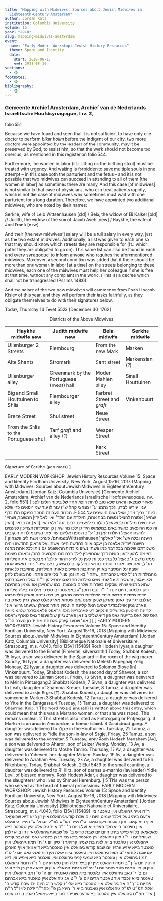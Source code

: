 ```yaml
---
title: "Mapping with Midwives: Sources about Jewish Midwives in
  Eighteenth-Century Amsterdam"
author: Jordan Katz
institution: Columbia University
volume: 15
year: "2018"
slug: mapping-midwives-amsterdam
event:
  name: "Early Modern Workshop: Jewish History Resources"
  theme: Space and Identity
  date:
    start: 2018-08-15
    end: 2018-08-16
sections:
  - {}
footnotes:
  - {}
bibliography:
  - {}
---
```

### Gemeente Archief Amsterdam, Archief van de Nederlands Israelitsche Hoofdsynagogue, Inv. 2,
folio 551

Because we have found and seen that it is not sufficient to have only one doctor to perform
*bikur holim* before the indigent of our city, two more doctors were appointed by the leaders of
the community, may it be preserved by God, to assist him, so that the work should not become
too onerous, as mentioned in this register on folio 544.

Furthermore, the women in labor (lit.: sitting on the birthing stool) must be treated with urgency.
And waiting is forbidden to save multiple souls in one attempt – in this case both the parturient
and the fetus – and it is not possible that two midwives can succeed in attending to all of them
[the women in labor] as sometimes there are many. And this case [of midwives] is not similar to
that case of physicians, who can treat patients rapidly, which is not the case of midwives who
sometimes must wait with one parturient for a long duration. Therefore, we have appointed two
additional midwives, who are noted by their names:

Serkhe, wife of Leib Wittsenhausen [old] / Bela, the widow of Eli Kalker [old] // Judith, the widow of
the son of Jacob Aveh [new] / Haykhe, the wife of Joel Frank [new]

And their [the new midwives’] salary will be a full salary in every way, just as the two extant
midwives. Additionally, a list was given to each one so that they should know which streets they
are responsible for (lit.: which paths they are obligated to go on). This same list can also be
found in each and every synagogue, to inform anyone who requires the aforementioned
midwives. Moreover, a second condition was added that if there should be more than one woman
in labor [at a time] on the streets belonging to these midwives, each one of the midwives must
help her colleague if she is free at that time, without any complaint in the world. [This is] a
decree which shall not be transgressed (Psalms 148:6).

And the salary of the two new midwives will commence from Rosh Hodesh Kislev of this year,
and they will perform their tasks faithfully, as they obligate themselves to do with their
signatures below.

Today, Thursday 14 Tevet 5523 [December 30, 1762]

<p align="center">
Districts of the Above Midwives
</p>

| Haykhe midwife  new  | Judith midwife  new | Bela midwife | Serkhe midwife |
| ------------- | ------------- | ------------- | ------------- |
| Uilenburger 2 Streets  | Flembourg  | From the new Mark | Marken |
| Alte Shantz  | Stromark  | Sant street | Markenstan (?) |
| Uilenburger alley | Greenmark by the Portuguese (meat) hall | Moder Mahlen alley | Small Houttuinen |
| Big and Small Houttuinen to Shlis | Flembourger alley | Farbrei Street and *graft* | Vinkenbuurt |
| Breite Street | Shul street | Neue Street |          |           |
|From the Shlis to the Portuguese shul | Tarf *graft* and alley (?)  | Wesper Street |           |
|               |              | Kerk Street  |              |
|               |              |              |              |
Signature of Serkhe (pen mark)
]

EARLY MODERN WORKSHOP: Jewish History Resources
Volume 15: Space and Identity
Fordham University, New York, August 15-16, 2018
[Mapping with Midwives: Sources about Jewish Midwives in EighteenthCentury Amsterdam]
[Jordan Katz, Columbia University]
[Gemeente Archief Amsterdam, Archief van de Nederlands Israelitsche Hoofdsynagogue, Inv. 2,
folio 551]
[
מאחר שמצאנו וראינו שלא טוב להיות רופא אחד של ביקור חולים לפני עניי עירינו לבדו, ולכך נתמנו ע״י מנהיגי קהל
יצ״ו עזר לו עוד שני רופאים כדי שלא תכבוד העבודה הנזכר בפנקס הלז בדף .F 544 וביותר צריך זירוז, אצל נשים
היושבים על המשבר, ושהיי׳ ]שהייה[ אסורה להציל נפשות בבת אחת, היולדת עם הולד׳ ואין לאל ידי שתי נשים
מילדות לבוא אצל כולם כי לפעמים רבים הנה׳ ולא ראיי ]ראי[ זה כראיי ]ראי[ זה כמו הרופאים כאשר באים במשמוש
היד כן ילכו מה שאין כן המילדות הצריכין לפעמים להשהות אצל היולדת זמן רב׳ ע״כ הוספנו אליהם עוד שתי נשים
מילדות הנקובים בשמותם/ סערכי אשת ליב וויצנהוזן ]Wittsenhausen ]הישנה ובלה אש׳ אלי׳ קאלקר הישנה
/יודית אלמנה בן יעקב אווה החדשה חייכי אשת יואל פראנק החדשה ויהיה משכורתם שלימה בכל דבר כמו השתי
נשים מילדות הראשונים גם ניתן לכל אחת מהנה רשימה למען ידעון באיזה דרך שמחוייבין לילך ברחובות הקבועים
להם/ ובאותו רשימה ממש נרשם ג״כ אצל כל בתי כנסיות לעין כל לידע ולהודיע לכל המבקשים את המילדות הנ״ל,
זאת ועוד אחרת הותנו בתנאי כפול קודם למעשה, באם שיהי׳ יותר מאשה אחת יושבת על המשבר באותן הרחובות
השייכים לאותן המילדות, מחוייבת כל אחת מהמילדות הנ״ל לסייע לחברתה, שתחי׳ באותו זמן פנוי׳ בלי שום פתחון
פה בעולם לחק ולא יעבור, והשכירות של שתי נשים מילדות החדשים יתחיל מן ר״ח כסליו העבר דהאי שתא בתנאי
שיהיו עוסקים בשדרות שלהם באמונה, כמו שמחייבן את עצמן בחתימת ידיהן דלמטה, היום יום ד׳ י״ד טבת תקך״ג
באמשטרדם
סערכי מילדות בילה מילדות יודית מילדות חדשה חייכי המילדות חדשה
מארקן פון דרא נייאה מארק ֿפלאמבורג אוילנבורגר שני גאסן
מארקן שטען זאנט גאס שטרוא מארק אלט שאנץ
גרין מארק ביז פארטעגיזן אוילנבורגר שטעג
האל
קליינה הויטטוין מודר מאהלן שטעהג
גרושי אונ׳ קליינה הויטטון
ביז שליס
פינקעבירט פארברייא גאס וגראפט פלאמבורגר שטעג
נייאה גאס שול גאס ברייטה גאס
פון דיא שליס ביז אן
פארטעגיזן שול
וועזפר גאס טארף גראפט אונ׳ שטעג
קערק גאס
חתימת יד מן סערה הנ״ל ] [
]
EARLY MODERN WORKSHOP: Jewish History Resources
Volume 15: Space and Identity
Fordham University, New York, August 15-16, 2018
[Mapping with Midwives: Sources about Jewish Midwives in EighteenthCentury Amsterdam]
[Jordan Katz, Columbia University]
[Bibliothèque Nationale et Universitaire, Strasbourg, m.s. 4.048, folio 135v]
[[5489]
Rosh Hodesh Iyyar, a daughter was delivered to the Bimitel [Pimentel]
silversmith.1
Today, Shabbat Kodesh, 15 Iyyar, a son was delivered to the Spaniard in the room
of the wig maker.
Sunday, 16 Iyyar, a daughter was delivered to Melekh Papegaaij Zelig.
Monday, 22 Iyyar, a daughter was delivered to Solomon Bloye [in] Vinkenbuurt.
Today, Shabbat Kodesh, the second day of Shavuot, a son was delivered to Zalman
Stodel.
Friday, 13 Sivan, a daughter was delivered to Meir in Pintusgang.2
Shabbat Kodesh, 7 Sivan, a daughter was delivered to Leah, daughter of Shammai
Kreuer.
Tuesday, 8 Tamuz, a daughter was delivered to Jasje Erges [?].
Shabbat Kodesh, a daughter was delivered to someone in Marken.3
Shabbat Kodesh, 12 Tamuz, a daughter was delivered to Yitle in the Zantgasse.4
Tuesday, 15 Tamuz, a daughter was delivered to Shammai Knip.
1 The word אנוסה) anusah) is written above this entry, which could mean that this was a Marrano woman, or that she
was raped. This remains unclear.
2 This street is also listed as Pinto’sgang or Pintjesgang.
3 Marken is an area in Amsterdam, a former island.
4 Zandstraat-gang.
A daughter was delivered to Zipje in the Houttuinen.
Tuesday, 22 Tamuz, a son was delivered to Yidle the son-in-law of Sagje.
Friday, 25 Tamuz, a son was delivered to the vorreiter.
5
Tuesday, erev Rosh Hodesh Menahem [Av], a son was delivered to Aharon, son of
Leizer Wenig.
Monday, 13 Av, a daughter was delivered to Moshe Tantiro.
Thursday, 17 Av, a daughter was delivered to Yoheved, her daughter Miriam.
Sunday, 19 Av, a daughter was delivered to Avraham Pes.
Tuesday, 28 Av, a daughter was delivered to Eli Nikolsburg.
Today, Shabbat Kodesh, 2 Elul 5489 to the small counting, a daughter was
delivered to R’ Hirz, son of parnas u-manhig (lay leader) Yidle Levi, of blessed
memory.
Rosh Hodesh Adar, a daughter was delivered to the slaughterer who lives by
Shmuel Herenburg.
]
5 This was the person who served as the head of funeral processions.
EARLY MODERN WORKSHOP: Jewish History Resources
Volume 15: Space and Identity
Fordham University, New York, August 15-16, 2018
[Mapping with Midwives: Sources about Jewish Midwives in EighteenthCentury Amsterdam]
[Jordan Katz, Columbia University]
[Bibliothèque Nationale et Universitaire, Strasbourg, m.s. 4.048, folio 135v]
[[5489]
ר״ח אייר גיהואלט איין טאֿכטר ביי אדעם בימי טעל זילבר שמיט
היום יום שבת קודש גיהואלט איין זון בייא דיא שפאניָאר אויף דיא קאמר ֿפון דעם פרויקה מאכר ט״ו
אייר תפ״ט לפ״ק
יום א׳ ט״ז אייר גיהואלט איין טאֿכטר בייא מלך פאֿפיגייא זעליג
יום ב׳ ך״ד אייר גיהואלט איין טאֿכטר בייא סאלאמאן בלויא פייקי בירט
היום יום שבת קודש ב׳ של שבועת גיהואלט איין זון בייא זלמן שטודל
יום ו׳ י״ג סיון גיהואלט איין טאֿכטר בייא מאיר אין פינטיש גאנג
יום שבת קודש גיהואלט איין טאֿכטר בייא לאה בת שמעי קרויאר ז׳ סיון
יום ג׳ ח׳ תמוז גיהאולט איין טאֿכטר בייא יאזיע ערגיז
יום שבת קודש גיהואלט איין טאֿכטר בייא דיא וואז אויף מארקן
יום שבת קודש י״ב תמוז גיהואלט איין טאכטר בייא יטלה אין דיא זאנט גאס
יום ג׳ ט״ו תמוז גיהואלט איין טאכטר בייא שמעי קניפ
גיהואלט איין טאֿכטר בייא ציפיע אין דיא הויטוין
יום ג׳ ך״ב תמוז גיהואלט איין זון בייא ידלה חתן סאחיע
יום ו׳ ך״ה תמוז גיהואלט איין זון ביי אדעם פאר רייטר
יום ג׳ ער״ח מנחם גיהואלט איין זון בייא אהרן בן ליזר ווינג
יום ב׳ י״ג אב גיהואלט איין טאֿכטר בייא משה טאנטירו
יום ה׳ ט״ז אב גיהואלט איין טאֿכטר בייא יוכבד איר טאכטר מרים
יום א׳ י״ט אב גיהואלט איין טאֿכטר בייא אברהם פס
יום ג׳ ך״ח אב גיהואלט איין טאֿכטר בייא אלי׳ ניקלש בורג
היום יום שבת קודש ב׳ אלול תפ״ט לפ״ק גיהואלט איין טאֿכטר בייא ר׳ הירץ בן פ״ו כהר״ר ידלה לוי
ז״ל
ר״ח אדר תפ״ט גיהואלט איין טאֿכטר ביי אדעם שניידר דער בייא שמואל הארין בורג וואונט
]
